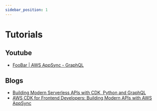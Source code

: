 ```yaml
---
sidebar_position: 1
---
```


# Tutorials

## Youtube

- [FooBar | AWS AppSync - GraphQL](https://www.youtube.com/playlist?list=PLGyRwGktEFqdX2cjO5xQVKb96q2DpwASR)

## Blogs

- [Building Modern Serverless APIs with CDK, Python and GraphQL](https://blog.graphbolt.dev/building-modern-serverless-apis-with-cdk-python-and-graphql-part-1)
- [AWS CDK for Frontend Developers: Building Modern APIs with AWS AppSync](https://blog.focusotter.com/aws-cdk-for-frontend-developers-building-modern-apis-with-aws-appsync)
